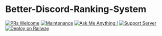 # Better-Discord-Ranking-System

[![PRs Welcome](https://img.shields.io/badge/PRs-welcome-brightgreen.svg?style=flat-square)](http://makeapullrequest.com)
[![Maintenance](https://img.shields.io/badge/Maintained%3F-yes-green.svg)](https://GitHub.com/Tomato6966/)
[![Ask Me Anything !](https://img.shields.io/badge/Ask%20me-anything-1abc9c.svg)](https://GitHub.com/Tomato6966/Ask-Me-Anything)
[![Support Server](https://img.shields.io/discord/591914197219016707.svg?label=&logo=discord&logoColor=ffffff&color=7389D8&labelColor=6A7EC2)](https://discord.gg/fS6qBSm)
[![Deploy on Railway](https://railway.app/button.svg)](https://railway.app/new/template?template=https%3A%2F%2Fgithub.com%2FInfinitybeond1%2Fbetter-discord-ranking-system&envs=DISCORD_TOKEN&DISCORD_TOKENDesc=Enter+your+bots+token+&referralCode=LWOSmY)
